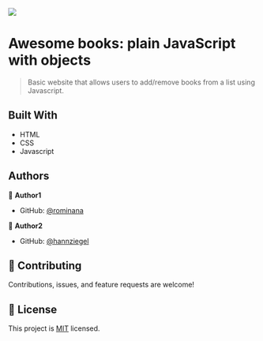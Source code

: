 ![](https://img.shields.io/badge/Microverse-blueviolet)

# Awesome books: plain JavaScript with objects

> Basic website that allows users to add/remove books from a list using Javascript.

## Built With

- HTML
- CSS
- Javascript

## Authors

👤 **Author1**

- GitHub: [@rominana](https://github.com/rominana)

👤 **Author2**

- GitHub: [@hannziegel](https://github.com/hannziegel)


## 🤝 Contributing

Contributions, issues, and feature requests are welcome!

## 📝 License

This project is [MIT](./MIT.md) licensed.
